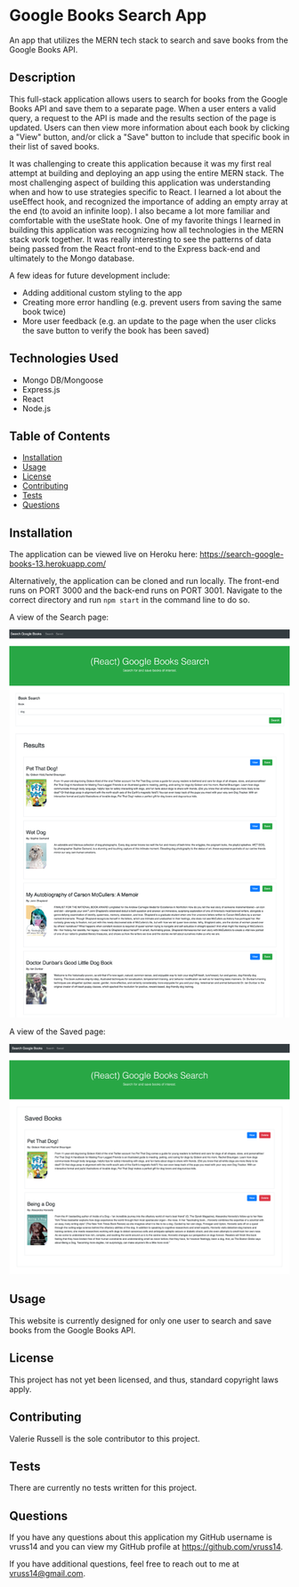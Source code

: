 # Google Books Search App

An app that utilizes the MERN tech stack to search and save books from the Google Books API.

## Description

This full-stack application allows users to search for books from the Google Books API and save them to a separate page. When a user enters a valid query, a request to the API is made and the results section of the page is updated. Users can then view more information about each book by clicking a "View" button, and/or click a "Save" button to include that specific book in their list of saved books.

It was challenging to create this application because it was my first real attempt at building and deploying an app using the entire MERN stack. The most challenging aspect of building this application was understanding when and how to use strategies specific to React. I learned a lot about the useEffect hook, and recognized the importance of adding an empty array at the end (to avoid an infinite loop). I also became a lot more familiar and comfortable with the useState hook. One of my favorite things I learned in building this application was recognizing how all technologies in the MERN stack work together. It was really interesting to see the patterns of data being passed from the React front-end to the Express back-end and ultimately to the Mongo database.

A few ideas for future development include:

- Adding additional custom styling to the app
- Creating more error handling (e.g. prevent users from saving the same book twice)
- More user feedback (e.g. an update to the page when the user clicks the save button to verify the book has been saved)

## Technologies Used

- Mongo DB/Mongoose
- Express.js
- React
- Node.js

## Table of Contents

- [Installation](#Installation)
- [Usage](#Usage)
- [License](#License)
- [Contributing](#Contributing)
- [Tests](#Tests)
- [Questions](#Questions)
            
## Installation

The application can be viewed live on Heroku here: https://search-google-books-13.herokuapp.com/

Alternatively, the application can be cloned and run locally. The front-end runs on PORT 3000 and the back-end runs on PORT 3001. Navigate to the correct directory and run ```npm start``` in the command line to do so.

A view of the Search page:

![Search Page](./client/public/images/google-books-search.png)

A view of the Saved page:

![Saved Page](./client/public/images/google-books-saved.png)

## Usage

This website is currently designed for only one user to search and save books from the Google Books API.

## License

This project has not yet been licensed, and thus, standard copyright laws apply.
            
## Contributing

Valerie Russell is the sole contributor to this project. 
            
## Tests

There are currently no tests written for this project.
            
## Questions

If you have any questions about this application my GitHub username is vruss14 and you can view my GitHub profile at https://github.com/vruss14.

If you have additional questions, feel free to reach out to me at vruss14@gmail.com.
